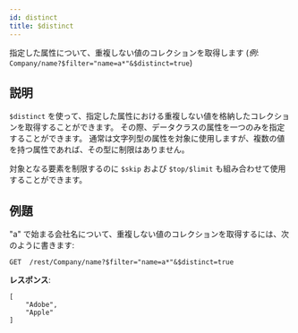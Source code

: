 ```yaml
---
id: distinct
title: $distinct
---
```


指定した属性について、重複しない値のコレクションを取得します (*例*: `Company/name?$filter="name=a*"&$distinct=true`)

## 説明

`$distinct` を使って、指定した属性における重複しない値を格納したコレクションを取得することができます。 その際、データクラスの属性を一つのみを指定することができます。 通常は文字列型の属性を対象に使用しますが、複数の値を持つ属性であれば、その型に制限はありません。

対象となる要素を制限するのに `$skip` および `$top/$limit` も組み合わせて使用することができます。

## 例題

"a" で始まる会社名について、重複しない値のコレクションを取得するには、次のように書きます:

`GET  /rest/Company/name?$filter="name=a*"&$distinct=true`

**レスポンス**:

```
[
    "Adobe",
    "Apple"
]
```

